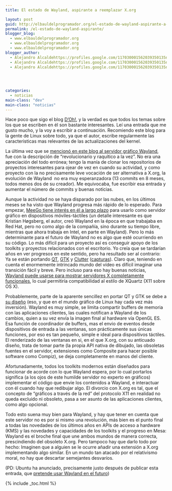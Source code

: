 ```yaml
---
title: El estado de Wayland, aspirante a reemplazar X.org

layout: post
guid: http://elbauldelprogramador.org/el-estado-de-wayland-aspirante-a-reemplazar-x-org/
permalink: /el-estado-de-wayland-aspirante/
blogger_blog:
  - www.elbauldelprogramador.org
  - www.elbauldelprogramador.org
  - www.elbauldelprogramador.org
blogger_author:
  - Alejandro Alcaldehttps://profiles.google.com/117030001562039350135noreply@blogger.com
  - Alejandro Alcaldehttps://profiles.google.com/117030001562039350135noreply@blogger.com
  - Alejandro Alcaldehttps://profiles.google.com/117030001562039350135noreply@blogger.com

  
  
  
categories:
  - noticias
main-class: "dev"
main-class: "noticias"
---
```

Hace poco que sigo el blog <a target="_blank" href="http://diegocg.blogspot.com/">D&#8217;Oh!</a>, y la verdad es que todos los temas sobre los que se escriben en él son bastante interesantes. Leí una entrada que me gusto mucho, y la voy a escribir a continuación. Recomiendo este blog para la gente de Linux sobre todo, ya que el autor, escribe regularmente las caracteristicas mas relevantes de las actualizaciones del kernel.

La última vez que se [mencionó en este blog al servidor gráfico Wayland][1], fue con la descripción de &#8220;revolucionario y raquítico a la vez&#8221;. No era una apreciación del todo errónea; tengo la manía de clonar los repositorios de proyectos interesantes para ojear de vez en cuando su actividad, y como proyecto con la no precisamente leve vocación de ser alternativa a X.org, la evolución de Wayland&nbsp; no era muy esperanzadora (13 commits en 8 meses, todos menos dos de su creador). Me equivocaba, fue escribir esa entrada y aumentar el número de commits y buenas noticias.

Aunque la actividad no se haya disparado por las nubes, en los últimos meses se ha visto que Wayland progresa más rápido de lo esperado. Para empezar, [ MeeGo tiene interés en él a largo plazo][2] para usarlo como servidor gráfico en dispositivos móviles-táctiles (un detalle interesante es que Kristian Høgsberg, el autor, creó Wayland en la época en que trabajaba en Red Hat, pero no como algo de la compañía, sino durante su tiempo libre, mientras que ahora trabaja en Intel, en parte en Wayland). Pero lo más determinante para el futuro de Wayland no es algo que esté ocurriendo en su código. Lo más difícil para un proyecto así es conseguir apoyo de los toolkits y proyectos relacionados con el escritorio. Yo creía que se tardarían años en ver progresos en este sentido, pero ha resultado ser al contrario: Ya se están portando [QT][3], [GTK][4] y [Clutter][5] ([capturas][6]). Claro que, teniendo en cuenta el enormemente intrincado mundo del vídeo es difícil imaginar una transición fácil y breve. Pero incluso para eso hay buenas noticias,&nbsp; [Wayland puede usarse para mostrar servidores X completamente funcionales][7], lo cual permitiría compatibilidad al estilo de XQuartz (X11 sobre OS X).

Probablemente, parte de la aparente sencillez en portar QT y GTK se debe a [su diseño][8] (eso, y que en el mundo gráfico de Linux hay cada vez más inversión). Wayland es muy simple, se limita compartir buffers de memoria con las aplicaciones clientes, las cuales notifican a Wayland de los cambios, quien a su vez envía la imagen final al hardware vía OpenGL ES. Esa función de coordinador de buffers, mas el envio de eventos desde dispositivos de entrada a las ventanas, son prácticamente sus únicas funciones, por eso es tan pequeño, simple e ideal para dispositivos táctiles. El renderizado de las ventanas en si, en el que X.org, con su anticuado diseño, trata de tomar parte (la propia API nativa de dibujado, las obsoletas fuentes en el servidor, extensiones como Composite para hacer posible software como Compiz), se deja completamente en manos del cliente.

Afortunadamente, todos los toolkits modernos están diseñados para funcionar de acorde con lo que Wayland espera, por lo cual portarlos significa (a los ojos de este humilde servidor no experto en gráficos) implementar el código que envie los contenidos a Wayland, e interactuar con él cuando hay que redibujar algo. El divorcio con X.org es tal, que el concepto de &#8220;gráficos a través de la red&#8221; del protocolo X11 en realidad no queda excluido ni obsoleto, pasa a ser asunto de las aplicaciones clientes, como algo opcional.

Todo esto suena muy bien para Wayland, y hay que tener en cuenta que este servidor no es por si mismo una revolución, más bien es el punto final a todas las novedades de los últimos años en APIs de acceso a hardware (KMS) y las novedades y capacidades de los toolkits y el progreso en Mesa: Wayland es el broche final que une ambos mundos de manera correcta, prescindiendo del obsoleto X.org. Pero tampoco hay que darlo todo por hecho: Imaginen que a alguien se le ocurre añadir una extensión a X.org implementando algo similar. En un mundo tan atacado por el relativismo moral, no hay que descartar semejantes desvaríos.

(PD: Ubuntu ha anunciado, precisamente justo después de publicar esta entrada, que [pretende usar Wayland en el futuro][9])



 [1]: http://diegocg.blogspot.com/2010/08/novedades-en-systemd.html
 [2]: http://www.phoronix.com/scan.php?page=news_item&px=ODYwMQ
 [3]: http://gitorious.org/%7Ekrh/qt/qt-wayland
 [4]: http://cgit.freedesktop.org/%7Ekrh/gtk/
 [5]: http://cgit.freedesktop.org/%7Ekrh/clutter/
 [6]: http://wayland.freedesktop.org/screenshots.html
 [7]: http://hoegsberg.blogspot.com/2008/12/two-x-servers-and-microphone.html
 [8]: http://wayland.freedesktop.org/architecture.html
 [9]: http://www.markshuttleworth.com/archives/551

{% include _toc.html %}
